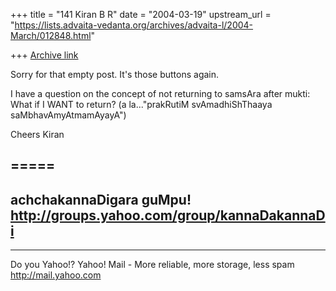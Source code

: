 +++
title = "141 Kiran B R"
date = "2004-03-19"
upstream_url = "https://lists.advaita-vedanta.org/archives/advaita-l/2004-March/012848.html"

+++
[Archive link](https://lists.advaita-vedanta.org/archives/advaita-l/2004-March/012848.html)


Sorry for that empty post. It's those buttons again.

I have a question on the concept of not returning to
samsAra after mukti: What if I WANT to return? (a
la..."prakRutiM svAmadhiShThaaya
saMbhavAmyAtmamAyayA")

Cheers
Kiran

=====
---------------------------------------------------------
achchakannaDigara guMpu!
http://groups.yahoo.com/group/kannaDakannaDi
---------------------------------------------------------

__________________________________
Do you Yahoo!?
Yahoo! Mail - More reliable, more storage, less spam
http://mail.yahoo.com

